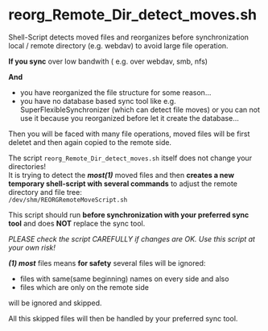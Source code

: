 # reorg_Remote_Dir_detect_moves.sh

Shell-Script detects moved files and reorganizes before synchronization local / remote directory (e.g. webdav) to avoid large file operation.

**If you sync** over low bandwith ( e.g. over webdav, smb, nfs)

**And**
   * you have reorganized the file structure for some reason...
   * you have no database based sync tool like e.g. SuperFlexibleSynchronizer (which can detect file moves) or you can not use it because you reorganized before let it create the database...

Then you will be faced with many file operations, moved files will be first deletet and then again copied to the remote side. 

The script ` reorg_Remote_Dir_detect_moves.sh ` itself does not change your directories!  
It is trying to detect the **_most(1)_** moved files and then **creates a new temporary shell-script with several commands** to adjust the remote directory and file tree:  
` /dev/shm/REORGRemoteMoveScript.sh `
 
This script should run **before synchronization with your preferred sync tool** and 
does **NOT** replace the sync tool.

_PLEASE check the script CAREFULLY if changes are OK. Use this script at your own risk!_    
  
  
  
**_(1) most_** files means **for safety** several files will be ignored:
   * files with same(same beginning) names on every side and also
   * files which are only on the remote side
 
will be ignored and skipped.

All this skipped files will then be handled by your preferred sync tool.

